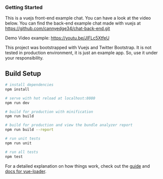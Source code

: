 ### Getting Started

This is a vuejs front-end example chat. You can have a look at the video below. You can find the back-end example chat made with vuejs at https://github.com/cannyedge34/chat-back-end.git

Demo Video example: https://youtu.be/JIFLc5XtfeU

This project was bootstrapped with Vuejs and Twitter Bootstrap. It is not tested in production environment, it is just an example app. So, use it under your responsibility.



## Build Setup

``` bash
# install dependencies
npm install

# serve with hot reload at localhost:8080
npm run dev

# build for production with minification
npm run build

# build for production and view the bundle analyzer report
npm run build --report

# run unit tests
npm run unit

# run all tests
npm test
```

For a detailed explanation on how things work, check out the [guide](http://vuejs-templates.github.io/webpack/) and [docs for vue-loader](http://vuejs.github.io/vue-loader).
